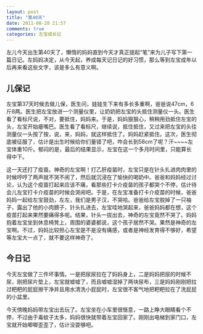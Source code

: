 ```yaml
---
layout: post
title: "第40天"
date: 2011-08-28 21:57
comments: true
categories: 左宝成长记
---
```


左儿今天出生第40天了，懒惰的妈妈直到今天才真正提起“笔”来为儿子写下第一篇日记。左妈妈决定，从今天起，养成每天记日记的好习惯，那么等到左宝成年以后再来看这些文字，该是多么有意义啊。

## 儿保记

左宝第37天时候去做儿保，医生问，娃娃生下来有多长多重啊，爸爸说47cm，6斤8两。医生把左宝放进一个测量仪里，让奶奶把左宝的头抵住测量仪一头。医生看了看标尺说，不对，要抵住，妈妈来。于是，妈妈狠狠心，稍稍用劲抵住左宝的头，左宝开始瘪嘴巴。医生看了看标尺，继续说，抵住抵住，又过来把左宝的头往测量仪一头按了按，说，来，妈妈，就这样抵住了。妈妈赶紧抵住。这次，医生彻底被征服了，估计是出生时候给你们量错了吧，咋会长到58cm了呢？汗~~~~左宝体重10斤。郁闷的是，最后的结果显示，左宝在这一个多月时间里，只能算长得中下。

这一天还打了疫苗。神奇的左宝啊！打乙肝疫苗时，左宝只是在针头扎进肉肉里的时候哼哼了两声就不哭不闹了，然后就沉浸在了愉快的喝奶中。爸爸和妈妈经过讨论，认为这个疫苗打起来应该不痛，看那些打卡介疫苗的孩子都哭个不停，估计待会儿左宝打卡介疫苗的时候会哭闹吧。于是，在左宝准备打卡介疫苗的时候，爸爸妈妈一起给左宝鼓劲，左左，我们是男子汉，不哭哈。爸爸给左宝脱掉了一只袖子，露出了他的小肉膀子，针头扎进去，左宝哇地哭起来，爸爸妈妈都在想，这个疫苗打起来果然要痛得多呢。结果，针头一拔出去，神奇的左宝竟然不哭了。妈妈抱着左宝坐到休息椅凳上，周围的婆婆都说，这个孩子居然不哭。果然是神奇的左宝啊。不过，妈妈比较担心左宝是不是没有痛感，或者是神经发育得不够好，希望等左宝大一点了，就不要这样神奇了。

## 今日记

今天左宝做了三件坏事情。一是把尿尿拉在了妈妈身上，二是妈妈把尿的时候不尿，刚把尿片垫上，左宝就嘘嘘了，而且嘘嘘湿掉了两块尿布，三是妈妈刚刚把拉过粑粑的屁屁擦干净并且用水清洗小屁屁时，左宝很不客气地把粑粑拉在了洗屁屁的小盆里。

今天傍晚妈妈带左宝出去玩了。左宝坐在小车里很惬意，一路上睁大眼睛看个不停，不过由于毒蚊子太多，妈妈很快就带着左宝回家了。刚刚出电梯到家门口，左宝就开始唧唧歪歪了，估计没耍够吧。
